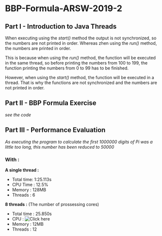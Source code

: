 # BBP-Formula-ARSW-2019-2

## Part I - Introduction to Java Threads

When executing using the *start()* method the output is not synchronized, so the numbers are not printed in order. Whereas zhen using the *run()* method, the numbers are printed in order.

This is because when using the *run()* method, the function will be executed in the same thread, so before printing the numbers from 100 to 199, the function printing the numbers from 0 to 99 has to be finished.

However, when using the *start()* method, the function will be executed in a thread. That is why the functions are not synchronized and the numbers are not printed in order.

## Part II - BBP Formula Exercise

*see the code*

## Part III - Performance Evaluation

*As executing the program to calculate the first 1000000 digits of Pi was a little too long, this number has been reduced to 50000*

### With : 

**A single thread :**
  * Total time: 1:25.113s
  * CPU Time : 12.5%
  * Memory : 128MB
  * Threads : 6
  
**8 threads :** (The number of prossessing cores)
  * Total time : 25.850s
  * CPU : ![Click here](https://imgur.com/AuBjIRg)
  * Memory : 12MB
  * Threads : 12
